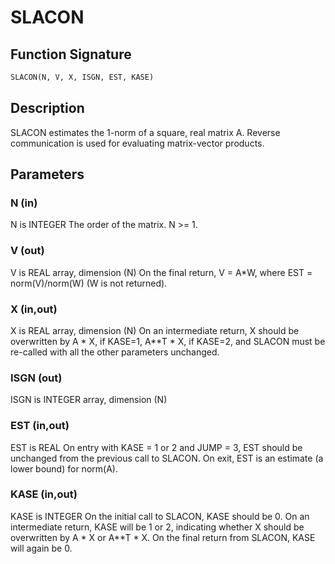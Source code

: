 # SLACON

## Function Signature

```fortran
SLACON(N, V, X, ISGN, EST, KASE)
```

## Description


 SLACON estimates the 1-norm of a square, real matrix A.
 Reverse communication is used for evaluating matrix-vector products.

## Parameters

### N (in)

N is INTEGER The order of the matrix. N >= 1.

### V (out)

V is REAL array, dimension (N) On the final return, V = A*W, where EST = norm(V)/norm(W) (W is not returned).

### X (in,out)

X is REAL array, dimension (N) On an intermediate return, X should be overwritten by A * X, if KASE=1, A**T * X, if KASE=2, and SLACON must be re-called with all the other parameters unchanged.

### ISGN (out)

ISGN is INTEGER array, dimension (N)

### EST (in,out)

EST is REAL On entry with KASE = 1 or 2 and JUMP = 3, EST should be unchanged from the previous call to SLACON. On exit, EST is an estimate (a lower bound) for norm(A).

### KASE (in,out)

KASE is INTEGER On the initial call to SLACON, KASE should be 0. On an intermediate return, KASE will be 1 or 2, indicating whether X should be overwritten by A * X or A**T * X. On the final return from SLACON, KASE will again be 0.

